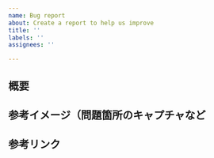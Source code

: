 ```yaml
---
name: Bug report
about: Create a report to help us improve
title: ''
labels: ''
assignees: ''

---
```


## 概要


## 参考イメージ（問題箇所のキャプチャなど

## 参考リンク
